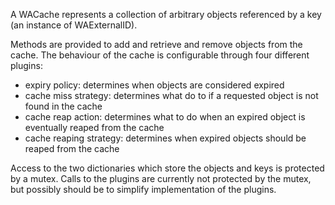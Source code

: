 A WACache represents a collection of arbitrary objects referenced by a key (an instance of WAExternalID).

Methods are provided to add and retrieve and remove objects from the cache. The behaviour of the cache is configurable through four different plugins:

+ expiry policy: determines when objects are considered expired
+ cache miss strategy: determines what do to if a requested object is not found in the cache
+ cache reap action: determines what to do when an expired object is eventually reaped from the cache
+ cache reaping strategy: determines when expired objects should be reaped from the cache

Access to the two dictionaries which store the objects and keys is protected by a mutex. Calls to the plugins are currently not protected by the mutex, but possibly should be to simplify implementation of the plugins.